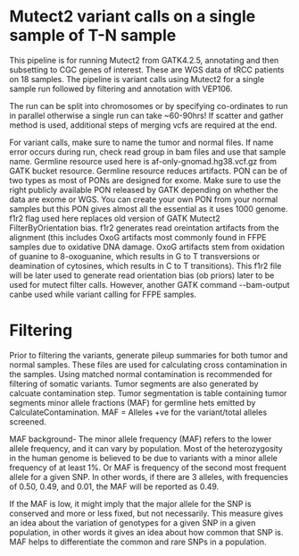
# Mutect2 variant calls on a single sample of T-N sample

This pipeline is for running Mutect2 from GATK4.2.5, annotating and then subsetting to CGC genes of interest. These are WGS data of tRCC patients on 18 samples. The pipeline is variant calls using Mutect2 for a single sample run followed by filtering and annotation with VEP106.

The run can be split into chromosomes or by specifying co-ordinates to run in parallel otherwise a single run can take ~60-90hrs! If scatter and gather method is used, additional steps of merging vcfs are required at the end. 

For variant calls, make sure to name the tumor and normal files. If name error occurs during run, check read group in bam files and use that sample name. Germline resource used here is af-only-gnomad.hg38.vcf.gz from GATK bucket resource. Germline resource reduces artifacts. PON can be of two types as most of PONs are designed for exome. Make sure to use the right publicly available PON released by GATK depending on whether the data are exome or WGS. You can create your own PON from your normal samples but this PON gives almost all the essential as it uses 1000 genome. 
f1r2 flag used here replaces old version of GATK Mutect2 FilterByOrientation bias. f1r2 generates read oreintation artifacts from the alignment (this includes OxoG artifacts most commonly found in FFPE samples due to oxidative DNA damage. OxoG artifacts stem from oxidation of guanine to 8-oxoguanine, which results in G to T transversions or deamination of cytosines, which results in C to T transitions). This f1r2 file will be later used to generate read orientation bias (ob priors) later to be used for mutect filter calls. However, another GATK command --bam-output canbe used while variant calling for FFPE samples.

# Filtering

Prior to filtering the variants, generate pileup summaries for both tumor and normal samples. These files are used for calculating cross contamination in the samples. Using matched normal contamination is recommended for filtering of somatic variants. Tumor segments are also generated by calcuate contamination step. Tumor segmentation is table containing tumor segments minor allele fractions (MAF) for germline hets emitted by CalculateContamination. MAF = Alleles +ve for the variant/total alleles screened. 

MAF background- The minor allele frequency (MAF) refers to the lower allele frequency, and it can vary by population. Most of the heterozygosity in the human genome is believed to be due to variants with a minor allele frequency of at least 1%.
Or MAF is frequency of the second most frequent allele for a given SNP. In other words, if there are 3 alleles, with frequencies of 0.50, 0.49, and 0.01, the MAF will be reported as 0.49.

If the MAF is low, it might imply that the major allele for the SNP is conserved and more or less fixed, but not necessarily. This measure gives an idea about the variation of genotypes for a given SNP in a given population, in other words it gives an idea about how common that SNP is. MAF helps to differentiate the common and rare SNPs in a population.
